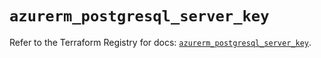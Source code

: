 # `azurerm_postgresql_server_key`

Refer to the Terraform Registry for docs: [`azurerm_postgresql_server_key`](https://registry.terraform.io/providers/hashicorp/azurerm/4.16.0/docs/resources/postgresql_server_key).
